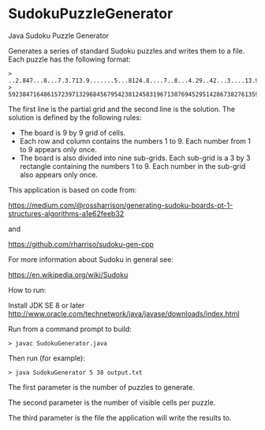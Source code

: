 SudokuPuzzleGenerator
=====================

Java Sudoku Puzzle Generator

Generates a series of standard Sudoku puzzles and writes them to a file. Each puzzle has 
the following format:

    > ..2.847...8...7.3.713.9.......5...8124.8....7..8...4.29..42...3....13.94.64.....8
    > 592384716486157239713296845679542381245831967138769452951428673827613594364975128

The first line is the partial grid and the second line is the solution.
The solution is defined by the following rules:
 
 - The board is 9 by 9 grid of cells.
 - Each row and column contains the numbers 1 to 9. Each number from 1 to 9 appears only once.
 - The board is also divided into nine sub-grids. Each sub-grid is a 3 by 3 rectangle containing 
   the numbers 1 to 9. Each number in the sub-grid also appears only once.
   
This application is based on code from:

https://medium.com/@rossharrison/generating-sudoku-boards-pt-1-structures-algorithms-a1e62feeb32

and

https://github.com/rharriso/sudoku-gen-cpp

For more information about Sudoku in general see:

https://en.wikipedia.org/wiki/Sudoku
   
How to run:

Install JDK SE 8 or later http://www.oracle.com/technetwork/java/javase/downloads/index.html

Run from a command prompt to build:

	> javac SudokuGenerator.java
	
Then run (for example):

	> java SudokuGenerator 5 38 output.txt

The first parameter is the number of puzzles to generate.

The second parameter is the number of visible cells per puzzle.	

The third parameter is the file the application will write the results to.